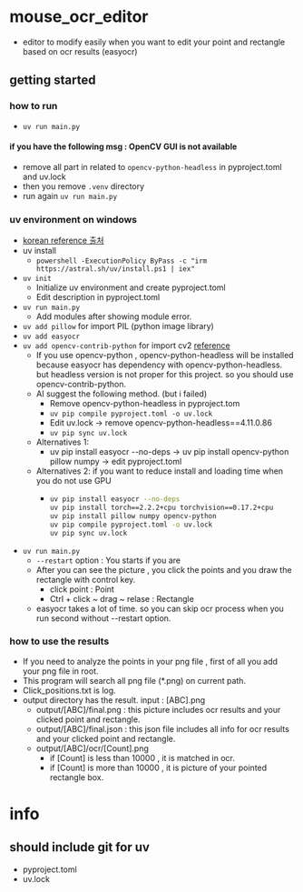 # mouse_ocr_editor
- editor to modify easily when you want to edit your point and rectangle based on ocr results (easyocr)
## getting started
### how to run
- ```uv run main.py```
#### if you have the following msg : OpenCV GUI is not available
- remove all part in related to `opencv-python-headless` in pyproject.toml and uv.lock
- then you remove `.venv` directory
- run again ```uv run main.py```
### uv environment on windows
- [korean reference 출처](https://rudaks.tistory.com/entry/python의-uv-사용법)
- uv install
  - ```powershell -ExecutionPolicy ByPass -c "irm https://astral.sh/uv/install.ps1 | iex"```
- ```uv init```
  - Initialize uv environment and create pyproject.toml 
  - Edit description in pyproject.toml
- ```uv run main.py```
  - Add modules after showing module error.
- ```uv add pillow``` for import PIL    (python image library)
- ```uv add easyocr```
- ```uv add opencv-contrib-python``` for import cv2   [reference](https://github.com/astral-sh/uv/issues/11659)
  - If you use opencv-python , opencv-python-headless will be installed because easyocr has dependency with opencv-python-headless. but headless version is not proper for this project.  so you should use opencv-contrib-python.
  - AI suggest the following method.  (but i failed)
      - Remove opencv-python-headless in pyproject.tom
      - ```uv pip compile pyproject.toml -o uv.lock```
      - Edit uv.lock -> remove opencv-python-headless==4.11.0.86
      - ```uv pip sync uv.lock```
  - Alternatives 1: 
    - uv pip install easyocr --no-deps  -> uv pip install opencv-python pillow numpy -> edit pyproject.toml
  - Alternatives 2: if you want to reduce install and loading time when you do not use GPU
    - ```sh
      uv pip install easyocr --no-deps
      uv pip install torch==2.2.2+cpu torchvision==0.17.2+cpu
      uv pip install pillow numpy opencv-python
      uv pip compile pyproject.toml -o uv.lock
      uv pip sync uv.lock
      ```
- ```uv run main.py```
  - ```--restart```  option : You starts if you are 
  - After you can see the picture , you click the points and you draw the rectangle with control key.
    - click point : Point
    - Ctrl + click ~ drag ~ relase : Rectangle
  - easyocr takes a lot of time. so you can skip ocr process when you run second without --restart option.
### how to use the results
- If you need to analyze the points in your png file , first of all you add your png file in root.
- This program will search all png file (*.png) on current path.
- Click_positions.txt is log.
- output directory has the result. input : [ABC].png
  - output/[ABC]/final.png  : this picture includes ocr results and your clicked point and rectangle.
  - output/[ABC]/final.json : this json file includes all info for ocr results and your clicked point and rectangle.
  - output/[ABC]/ocr/[Count].png
    - if [Count] is less than 10000 , it is matched in ocr.
    - if [Count] is more than 10000 , it is picture of your pointed rectangle box.

# info
## should include git for uv
- pyproject.toml 
- uv.lock


